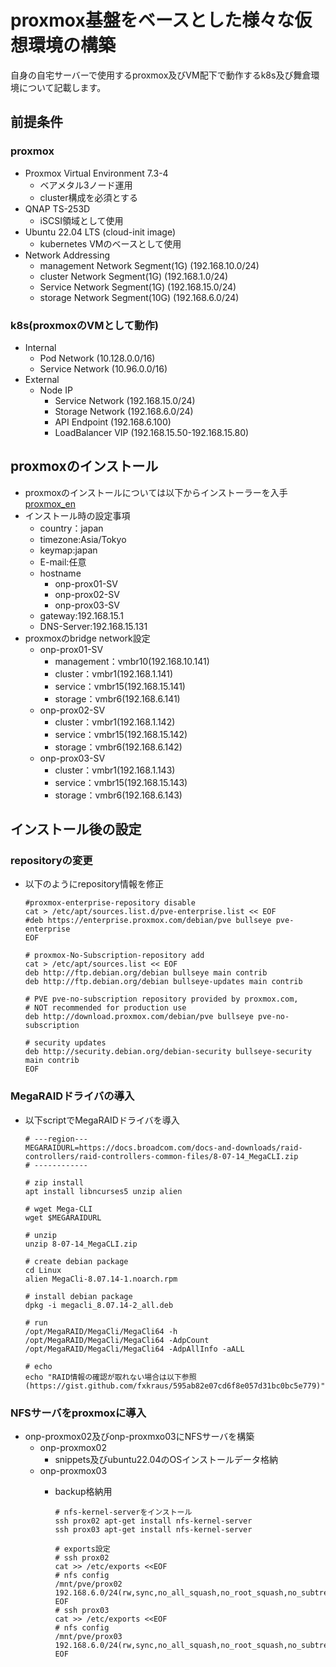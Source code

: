 # proxmox基盤をベースとした様々な仮想環境の構築<br>
自身の自宅サーバーで使用するproxmox及びVM配下で動作するk8s及び舞倉環境について記載します。

## 前提条件<br>
### proxmox<br>
* Proxmox Virtual Environment 7.3-4
  * ベアメタル3ノード運用
  * cluster構成を必須とする
* QNAP TS-253D
  * iSCSI領域として使用
* Ubuntu 22.04 LTS (cloud-init image)
  * kubernetes VMのベースとして使用
* Network Addressing
  * management Network Segment(1G) (192.168.10.0/24)
  * cluster Network Segment(1G) (192.168.1.0/24)
  * Service Network Segment(1G) (192.168.15.0/24)
  * storage Network Segment(10G) (192.168.6.0/24)
### k8s(proxmoxのVMとして動作)<br>
* Internal
  * Pod Network (10.128.0.0/16)
  * Service Network (10.96.0.0/16)
* External
  * Node IP
    * Service Network (192.168.15.0/24)
    * Storage Network (192.168.6.0/24)
    * API Endpoint (192.168.6.100)
    * LoadBalancer VIP (192.168.15.50-192.168.15.80)
## proxmoxのインストール<br>
* proxmoxのインストールについては以下からインストーラーを入手[proxmox_en](https://www.proxmox.com/en/)
* インストール時の設定事項
  * country：japan
  * timezone:Asia/Tokyo
  * keymap:japan
  * E-mail:任意
  * hostname
    * onp-prox01-SV
    * onp-prox02-SV
    * onp-prox03-SV
  * gateway:192.168.15.1
  * DNS-Server:192.168.15.131
 * proxmoxのbridge network設定
   * onp-prox01-SV
     * management：vmbr10(192.168.10.141)
     * cluster：vmbr1(192.168.1.141)
     * service：vmbr15(192.168.15.141)
     * storage：vmbr6(192.168.6.141)
   * onp-prox02-SV
     * cluster：vmbr1(192.168.1.142)
     * service：vmbr15(192.168.15.142)
     * storage：vmbr6(192.168.6.142)
   * onp-prox03-SV
     * cluster：vmbr1(192.168.1.143)
     * service：vmbr15(192.168.15.143)
     * storage：vmbr6(192.168.6.143)

## インストール後の設定
### repositoryの変更
* 以下のようにrepository情報を修正

      #proxmox-enterprise-repository disable
      cat > /etc/apt/sources.list.d/pve-enterprise.list << EOF
      #deb https://enterprise.proxmox.com/debian/pve bullseye pve-enterprise
      EOF
      
      # proxmox-No-Subscription-repository add
      cat > /etc/apt/sources.list << EOF
      deb http://ftp.debian.org/debian bullseye main contrib
      deb http://ftp.debian.org/debian bullseye-updates main contrib

      # PVE pve-no-subscription repository provided by proxmox.com,
      # NOT recommended for production use
      deb http://download.proxmox.com/debian/pve bullseye pve-no-subscription
      
      # security updates
      deb http://security.debian.org/debian-security bullseye-security main contrib
      EOF

### MegaRAIDドライバの導入
* 以下scriptでMegaRAIDドライバを導入

      # ---region---
      MEGARAIDURL=https://docs.broadcom.com/docs-and-downloads/raid-controllers/raid-controllers-common-files/8-07-14_MegaCLI.zip
      # ------------
      
      # zip install
      apt install libncurses5 unzip alien
      
      # wget Mega-CLI
      wget $MEGARAIDURL
      
      # unzip
      unzip 8-07-14_MegaCLI.zip

      # create debian package
      cd Linux
      alien MegaCli-8.07.14-1.noarch.rpm

      # install debian package
      dpkg -i megacli_8.07.14-2_all.deb
      
      # run
      /opt/MegaRAID/MegaCli/MegaCli64 -h
      /opt/MegaRAID/MegaCli/MegaCli64 -AdpCount
      /opt/MegaRAID/MegaCli/MegaCli64 -AdpAllInfo -aALL
      
      # echo
      echo "RAID情報の確認が取れない場合は以下参照(https://gist.github.com/fxkraus/595ab82e07cd6f8e057d31bc0bc5e779)"

### NFSサーバをproxmoxに導入
* onp-proxmox02及びonp-proxmxo03にNFSサーバを構築
  * onp-proxmox02
    * snippets及びubuntu22.04のOSインストールデータ格納
  * onp-proxmox03
    * backup格納用

          # nfs-kernel-serverをインストール
          ssh prox02 apt-get install nfs-kernel-server
          ssh prox03 apt-get install nfs-kernel-server
          
          # exports設定
          # ssh prox02
          cat >> /etc/exports <<EOF
          # nfs config
          /mnt/pve/prox02 192.168.6.0/24(rw,sync,no_all_squash,no_root_squash,no_subtree_check)
          EOF
          # ssh prox03
          cat >> /etc/exports <<EOF
          # nfs config
          /mnt/pve/prox03 192.168.6.0/24(rw,sync,no_all_squash,no_root_squash,no_subtree_check)
          EOF
